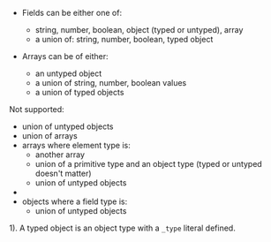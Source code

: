 - Fields can be either one of:
  - string, number, boolean, object (typed or untyped), array
  - a union of: string, number, boolean, typed object

- Arrays can be of either: 
  - an untyped object
  - a union of string, number, boolean values
  - a union of typed objects


Not supported:

- union of untyped objects
- union of arrays
- arrays where element type is:
  - another array
  - union of a primitive type and an object type (typed or untyped doesn't matter)
  - union of untyped objects
- 
- objects where a field type is:
    - union of untyped objects


1). A typed object is an object type with a `_type` literal defined. 